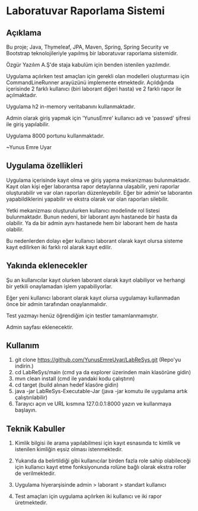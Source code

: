 # Laboratuvar Raporlama Sistemi

## Açıklama

Bu proje; Java, Thymeleaf,  JPA, Maven, Spring, Spring Security ve Bootstrap teknolojileriyle
yapılmış bir laboratuvar raporlama sistemidir.    

Özgür Yazılım A.Ş'de staja kabulüm için benden istenilen yazılımdır.

Uygulama açılırken test amaçları için gerekli olan modelleri oluşturması için 
CommandLineRunner arayüzünü implemente etmektedir. Açıldığında içerisinde 2 farklı kullanıcı (biri laborant diğeri hasta)
ve 2 farklı rapor ile açılmaktadır.

Uygulama h2 in-memory veritabanını kullanmaktadır.

Admin olarak giriş yapmak için 'YunusEmre' kullanıcı adı ve 'passwd' şifresi ile giriş yapılabilir.

Uygulama 8000 portunu kullanmaktadır.


~Yunus Emre Uyar

## Uygulama özellikleri
Uygulama içerisinde kayıt olma ve giriş yapma mekanizması bulunmaktadır.
Kayıt olan kişi eğer laborantsa rapor detaylarına ulaşabilir, yeni raporlar oluşturabilir ve
var olan raporları düzenleyebilir. Eğer bir admin'se laborantın yapabildiklerini yapabilir ve ekstra olarak
var olan raporları silebilir.  

Yetki mekanizması oluşturulurken kullanıcı modelinde rol listesi bulunmaktadır. 
Bunun nedeni, bir laborant aynı hastanede bir hasta da olabilir. Ya da bir admin
aynı hastanede hem bir laborant hem de hasta olabilir.  

Bu nedenlerden dolayı eğer kullanıcı laborant olarak kayıt olursa 
sisteme kayıt edilirken iki farklı rol alarak kayıt edilir.


## Yakında eklenecekler
Şu an kullanıcılar kayıt olurken laborant olarak kayıt olabiliyor ve
herhangi bir yetkili onaylamadan işlem yapabiliyorlar.

Eğer yeni kullanıcı laborant olarak kayıt olursa
uygulamayı kullanmadan önce bir admin tarafından onaylanmalıdır.

Test yazmayı henüz öğrendiğim için testler tamamlanmamıştır.

Admin sayfası eklenecektir.

## Kullanım

1. git clone https://github.com/YunusEmreUyar/LabReSys.git (Repo'yu indirin.)
2. cd LabReSys/main (cmd ya da explorer üzerinden main klasörüne gidin)
3. mvn clean install (cmd ile yandaki kodu çalıştırın)
4. cd target (build alınan hedef klasöre gidin)
5. java -jar LabReSys-Executable-Jar (java -jar komutu ile uygulama artık çalıştırılabilir)
6. Tarayıcı açın ve URL kısmına 127.0.0.1:8000 yazın ve kullanmaya başlayın.

## Teknik Kabuller
1. Kimlik bilgisi ile arama yapılabilmesi için kayıt esnasında tc kimlik ve istenilen kimliğin eşsiz olması istenmektedir.

2. Yukarıda da belirtildiği gibi kullanıcılar birden fazla role sahip olabileceği için
kullanıcı kayıt etme fonksiyonunda rolüne bağlı olarak ekstra roller de verilmektedir.

3. Uygulama hiyerarşisinde admin > laborant > standart kullanıcı

4. Test amaçları için uygulama açılırken iki kullanıcı ve iki rapor üretmektedir.
